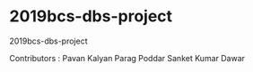 # 2019bcs-dbs-project
2019bcs-dbs-project


Contributors : 
Pavan Kalyan 
Parag Poddar
Sanket Kumar Dawar 

